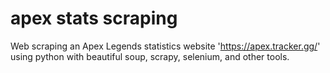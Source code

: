 # apex stats scraping
Web scraping an Apex Legends statistics website 'https://apex.tracker.gg/' using python with beautiful soup, scrapy, selenium, and other tools.
